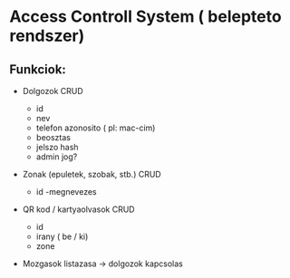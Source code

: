 # Access Controll System ( belepteto rendszer)

## Funkciok:
- Dolgozok CRUD
    - id
    - nev
    - telefon azonosito ( pl: mac-cim)
    - beosztas
    - jelszo hash
    - admin jog? 

- Zonak (epuletek, szobak, stb.) CRUD
    - id
    -megnevezes

- QR kod / kartyaolvasok CRUD
    - id
    - irany ( be / ki)
    - zone   

- Mozgasok listazasa 
    -> dolgozok kapcsolas     